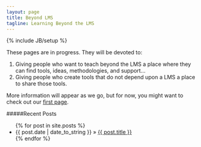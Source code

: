```yaml
---
layout: page
title: Beyond LMS
tagline: Learning Beyond the LMS
---
```

{% include JB/setup %}

  <p> 
    These pages are in progress. They will be devoted to:
    <ol>
      <li>Giving people who want to teach beyond the LMS a place where they can find tools, ideas, methodologies, and support... </li>
      <li>Giving people who create tools that do not depend upon a LMS a place to share those tools.</li>
    </ol>
    More information will appear as we go, but for now, you might want to check out our <a href="clatoolkit.html">first page</a>.
    </p>

#####Recent Posts

<ul class="posts">
  {% for post in site.posts %}
    <li><span>{{ post.date | date_to_string }}</span> &raquo; <a href="{{ BASE_PATH }}{{ post.url }}">{{ post.title }}</a></li>
  {% endfor %}
</ul>

